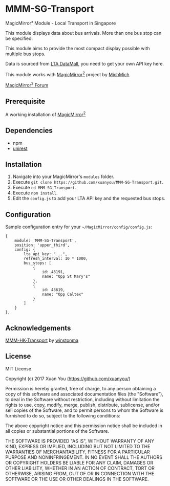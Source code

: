 # MMM-SG-Transport
MagicMirror² Module - Local Transport in Singapore

This module displays data about bus arrivals. More than one bus stop can be specified.

This module aims to provide the most compact display possible with multiple bus stops.

Data is sourced from [LTA DataMall](https://www.mytransport.sg/content/mytransport/home/dataMall.html), you need to get your own API key here.

This module works with [MagicMirror<sup>2</sup>](https://github.com/MichMich/MagicMirror) project by [MichMich](https://github.com/MichMich/)

[MagicMirror<sup>2</sup> Forum](http://forum.magicmirror.builders/)

## Prerequisite
A working installation of [MagicMirror<sup>2</sup>](https://github.com/MichMich/MagicMirror)
 
## Dependencies
  * npm
  * [unirest](https://www.npmjs.com/package/unirest)

## Installation
1. Navigate into your MagicMirror's `modules` folder.
2. Execute `git clone https://github.com/xuanyou/MMM-SG-Transport.git`.
3. Execute `cd MMM-SG-Transport`.
4. Execute `npm install`.
5. Edit the `config.js` to add your LTA API key and the requested bus stops.

## Configuration
Sample configuration entry for your `~/MagicMirror/config/config.js`:

    {
        module: 'MMM-SG-Transport',
        position: 'upper_third',
        config: {
            lta_api_key: "...",
            refresh_interval: 10 * 1000,
            bus_stops: [
                {
                    id: 43191,
                    name: "Opp St Mary's"
                },
                {
                    id: 43619,
                    name: "Opp Caltex"
                }
            ]
        }
    },

## Acknowledgements
[MMM-HK-Transport](https://github.com/winstonma/MMM-HK-Transport) by [winstonma](https://github.com/winstonma)


## License
MIT License

Copyright (c) 2017 Xuan You (https://github.com/xuanyou/)

Permission is hereby granted, free of charge, to any person obtaining a copy
of this software and associated documentation files (the "Software"), to deal
in the Software without restriction, including without limitation the rights
to use, copy, modify, merge, publish, distribute, sublicense, and/or sell
copies of the Software, and to permit persons to whom the Software is
furnished to do so, subject to the following conditions:

The above copyright notice and this permission notice shall be included in all
copies or substantial portions of the Software.

THE SOFTWARE IS PROVIDED "AS IS", WITHOUT WARRANTY OF ANY KIND, EXPRESS OR
IMPLIED, INCLUDING BUT NOT LIMITED TO THE WARRANTIES OF MERCHANTABILITY,
FITNESS FOR A PARTICULAR PURPOSE AND NONINFRINGEMENT. IN NO EVENT SHALL THE
AUTHORS OR COPYRIGHT HOLDERS BE LIABLE FOR ANY CLAIM, DAMAGES OR OTHER
LIABILITY, WHETHER IN AN ACTION OF CONTRACT, TORT OR OTHERWISE, ARISING FROM,
OUT OF OR IN CONNECTION WITH THE SOFTWARE OR THE USE OR OTHER DEALINGS IN THE
SOFTWARE.